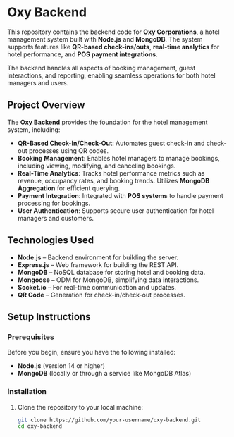 # Oxy Backend

This repository contains the backend code for **Oxy Corporations**, a hotel management system built with **Node.js** and **MongoDB**. The system supports features like **QR-based check-ins/outs**, **real-time analytics** for hotel performance, and **POS payment integrations**. 

The backend handles all aspects of booking management, guest interactions, and reporting, enabling seamless operations for both hotel managers and users.

## Project Overview

The **Oxy Backend** provides the foundation for the hotel management system, including:
- **QR-Based Check-In/Check-Out**: Automates guest check-in and check-out processes using QR codes.
- **Booking Management**: Enables hotel managers to manage bookings, including viewing, modifying, and canceling bookings.
- **Real-Time Analytics**: Tracks hotel performance metrics such as revenue, occupancy rates, and booking trends. Utilizes **MongoDB Aggregation** for efficient querying.
- **Payment Integration**: Integrated with **POS systems** to handle payment processing for bookings.
- **User Authentication**: Supports secure user authentication for hotel managers and customers.

## Technologies Used

- **Node.js** – Backend environment for building the server.
- **Express.js** – Web framework for building the REST API.
- **MongoDB** – NoSQL database for storing hotel and booking data.
- **Mongoose** – ODM for MongoDB, simplifying data interactions.
- **Socket.io** – For real-time communication and updates.
- **QR Code** – Generation for check-in/check-out processes.

## Setup Instructions

### Prerequisites

Before you begin, ensure you have the following installed:
- **Node.js** (version 14 or higher)
- **MongoDB** (locally or through a service like MongoDB Atlas)

### Installation

1. Clone the repository to your local machine:
   ```bash
   git clone https://github.com/your-username/oxy-backend.git
   cd oxy-backend
